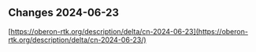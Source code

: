 ## Changes 2024-06-23

[https://oberon-rtk.org/description/delta/cn-2024-06-23](https://oberon-rtk.org/description/delta/cn-2024-06-23/)
